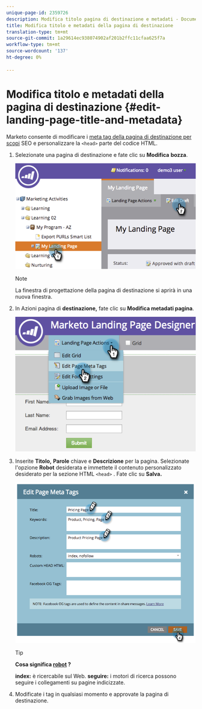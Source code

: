 ```yaml
---
unique-page-id: 2359726
description: Modifica titolo pagina di destinazione e metadati - Documenti Marketo - Documentazione prodotto
title: Modifica titolo e metadati della pagina di destinazione
translation-type: tm+mt
source-git-commit: 1a29614ec938074902af201b2ffc11cfaa625f7a
workflow-type: tm+mt
source-wordcount: '137'
ht-degree: 0%

---
```



# Modifica titolo e metadati della pagina di destinazione {#edit-landing-page-title-and-metadata}

Marketo consente di modificare i [meta tag della pagina di destinazione per scopi](http://www.w3schools.com/tags/tag_meta.asp) SEO e personalizzare la `<head>` parte del codice HTML.

1. Selezionate una pagina di destinazione e fate clic su **Modifica** **bozza**.

   ![](assets/image2014-9-17-11-3a39-3a21.png)

   >[!NOTE]
   >
   >La finestra di progettazione della pagina di destinazione si aprirà in una nuova finestra.

1. In Azioni pagina di **destinazione,** fate clic su **Modifica metadati pagina**.

   ![](assets/image2014-9-17-11-3a39-3a32.png)

1. Inserite **Titolo,** **Parole** chiave e **Descrizione** per la pagina. Selezionate l&#39;opzione **Robot** desiderata e immettete il contenuto personalizzato desiderato per la sezione HTML `<head>` . Fate clic su **Salva.**

   ![](assets/image2014-9-17-11-3a39-3a50.png)

   >[!TIP]
   >
   >**Cosa significa [robot](http://www.robotstxt.org/meta.html) ?**
   >
   >
   >**index:** è ricercabile sul Web. **seguire:** i motori di ricerca possono seguire i collegamenti su pagine indicizzate.

1. Modificate i tag in qualsiasi momento e approvate la pagina di destinazione.

